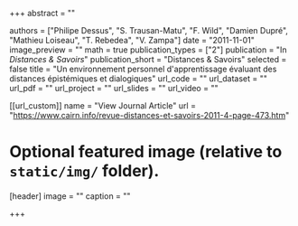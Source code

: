+++
abstract = ""

authors = ["Philipe Dessus", "S. Trausan-Matu", "F. Wild", "Damien Dupré", "Mathieu Loiseau", "T. Rebedea", "V. Zampa"]
date = "2011-11-01"
image_preview = ""
math = true
publication_types = ["2"]
publication = "In *Distances & Savoirs*"
publication_short = "Distances & Savoirs"
selected = false
title = "Un environnement personnel d'apprentissage évaluant des distances épistémiques et dialogiques"
url_code = ""
url_dataset = ""
url_pdf = ""
url_project = ""
url_slides = ""
url_video = ""

[[url_custom]]
name = "View Journal Article"
url = "https://www.cairn.info/revue-distances-et-savoirs-2011-4-page-473.htm"

# Optional featured image (relative to `static/img/` folder).
[header]
image = ""
caption = ""

+++
